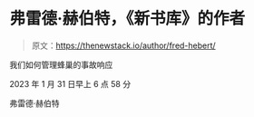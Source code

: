 # 弗雷德·赫伯特，《新书库》的作者

> 原文：<https://thenewstack.io/author/fred-hebert/>

我们如何管理蜂巢的事故响应

2023 年 1 月 31 日早上 6 点 58 分

弗雷德·赫伯特